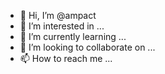 - 👋 Hi, I’m @ampact
- 👀 I’m interested in ...
- 🌱 I’m currently learning ...
- 💞️ I’m looking to collaborate on ...
- 📫 How to reach me ...

<!---
ampact/ampact is a ✨ special ✨ repository because its `README.md` (this file) appears on your GitHub profile.
You can click the Preview link to take a look at your changes.
--->
